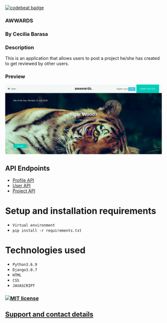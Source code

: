 [![codebeat badge](https://codebeat.co/badges/b094a352-7f6b-455d-8d42-eb15dc94413e)](https://codebeat.co/projects/github-com-cecibarasa-awwards-master)

### AWWARDS

### By Cecilia Barasa

### Description
This is an application that allows users to post a project he/she has created to get reviewed by other users.

### Preview
![](Screenshotf.png)

## API Endpoints
* [Profile API](https://the-awwwards.herokuapp.com/profiles/)
* [User API](https://the-awwwards.herokuapp.com/users/)
* [Project API](https://the-awwwards.herokuapp.com/projects/)

# Setup and installation requirements
* `Virtual environment`
* `pip install -r requirements.txt`

# Technologies used
* `Python3.6.9`
* `Django3.0.7`
* `HTML`
* `CSS`
* `JAVASCRIPT`

### [![MIT license](https://img.shields.io/badge/License-MIT-blue.svg)](https://github.com/cecibarasa/Awwards/blob/master/LICENSE.md)

## [Support and contact details](https://www.linkedin.com/in/cecilia-barasa-4a8311195/)

